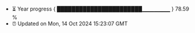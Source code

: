 - ⏳ Year progress { ███████████████████████▁▁▁▁▁▁▁ } 78.59 %
- ⏰ Updated on Mon, 14 Oct 2024 15:23:07 GMT

